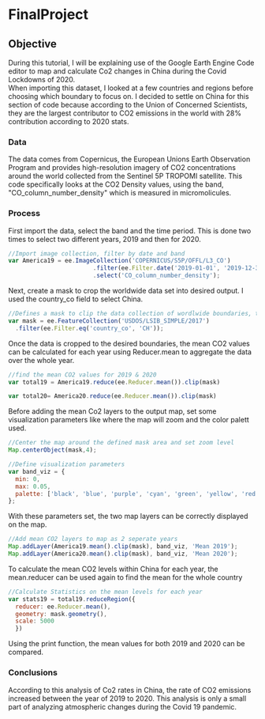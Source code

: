 # FinalProject

## Objective
During this tutorial, I will be explaining use of the Google Earth Engine Code editor to map and calculate Co2 changes in China during the Covid Lockdowns of 2020.  
When importing this dataset, I looked at a few countries and regions before choosing which boundary to focus on. I decided to settle on China for this section 
of code because according to the Union of Concerned Scientists, they are the largest contributor to CO2 emissions in the world with 28% contribution according to 2020 stats. 

### Data
The data comes from Copernicus, the European Unions Earth Observation Program and provides high-resolution imagery of CO2 concentrations around the 
world collected from the Sentinel 5P TROPOMI satellite. This code specifically looks at the CO2 Density values, using the band, "CO_column_number_density" which is measured in 
micromolicules. 

### Process
First import the data, select the band and the time period. This is done two times to select two different years, 2019 and then for 2020. 

```js
//Import image collection, filter by date and band
var America19 = ee.ImageCollection('COPERNICUS/S5P/OFFL/L3_CO')
                        .filter(ee.Filter.date('2019-01-01', '2019-12-31'))
                        .select('CO_column_number_density');
```

Next, create a mask to crop the worldwide data set into desired output. I used the country_co field to select China. 

```js
//Defines a mask to clip the data collection of wordlwide boundaries, then selects country
var mask = ee.FeatureCollection('USDOS/LSIB_SIMPLE/2017')
  .filter(ee.Filter.eq('country_co', 'CH'));  
```

Once the data is cropped to the desired boundaries, the mean CO2 values can be calculated for each year using Reducer.mean to aggregate the data over the whole year.  

```js
//find the mean CO2 values for 2019 & 2020
var total19 = America19.reduce(ee.Reducer.mean()).clip(mask)

var total20= America20.reduce(ee.Reducer.mean()).clip(mask)
```

Before adding the mean Co2 layers to the output map, set some visualization parameters like where the map will zoom and the color palett used. 

```js
//Center the map around the defined mask area and set zoom level
Map.centerObject(mask,4);

//Define visualization parameters
var band_viz = {
  min: 0,
  max: 0.05,
  palette: ['black', 'blue', 'purple', 'cyan', 'green', 'yellow', 'red']
}; 
```
With these parameters set, the two map layers can be correctly displayed on the map. 

```js
//Add mean CO2 layers to map as 2 seperate years
Map.addLayer(America19.mean().clip(mask), band_viz, 'Mean 2019');
Map.addLayer(America20.mean().clip(mask), band_viz, 'Mean 2020');
```

To calculate the mean CO2 levels within China for each year, the mean.reducer can be used again to find the mean for the whole country

```js
//Calculate Statistics on the mean levels for each year
var stats19 = total19.reduceRegion({
  reducer: ee.Reducer.mean(), 
  geometry: mask.geometry(),
  scale: 5000
  })
```

Using the print function, the mean values for both 2019 and 2020 can be compared. 

### Conclusions 

According to this analysis of Co2 rates in China, the rate of CO2 emissions increased between the year of 2019 to 2020. This analysis is only a small part of analyzing atmospheric  changes during the Covid 19 pandemic.                      
